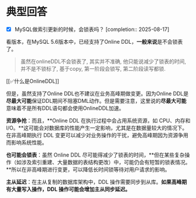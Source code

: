 # 典型回答

- [x] MySQL做索引更新的时候，会锁表吗？  [completion:: 2025-08-17]

看版本，在MySQL 5.6版本中，已经支持了Online DDL，**一般来说**是不会锁表了。

> 虽然在onlineDDL不会锁表了, 其实并不准确, 他只能说减少了锁表的时间, 并不是不锁标了, 基于copy, 第一阶段会锁写, 第二阶段读写都锁.





[[✅什么是OnlineDDL]]



但是，虽然支持了Online DDL也不建议在业务高峰期做变更。因为Online DDL是**尽最大可能**保证DDL期间不阻塞DML动作。但是需要注意，这里说的**尽最大可能**意味着不是所有DDL语句都会使用OnlineDDL加速。



**资源争抢**：而且，**Online DDL 在执行过程中会占用系统资源，如 CPU、内存和 I/O。**这可能会对数据库的性能产生一定影响，尤其是在数据量较大的情况下。在非高峰期执行 DDL 变更可以减少对业务操作的干扰，避免高峰期因为资源争用而影响系统性能。



**也可能会锁表**：虽然 Online DDL 尽可能得减少了锁表的时间，**但在某些复杂操作（如涉及索引重建、大量数据的表结构更改）中，可能仍会有短暂的锁表情况。**所以在非高峰期进行变更，可以降低长时间锁等待对用户请求的影响。



**主从延迟**：在主从复制的数据库架构中，DDL 操作需要同步到从库。**如果高峰期有大量写入操作，DDL 操作可能会增加主从同步延迟。**

